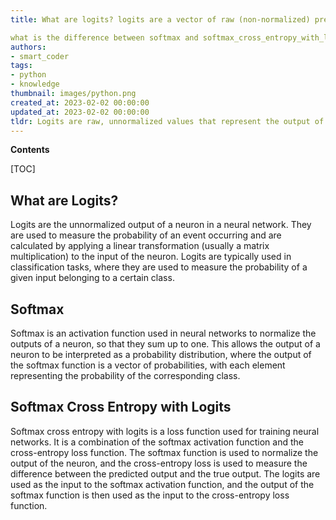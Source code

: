 ```yaml
---
title: What are logits? logits are a vector of raw (non-normalized) predictions that a classification model generates, which is ordinarily then passed to a normalization function. 

what is the difference between softmax and softmax_cross_entropy_with_logits? softmax is a normalization function that takes the logits vector and transforms it into a probability distribution, where each element represents the probability of the input belonging to a certain class. softmax_cross_entropy_with_logits is a loss function that combines the softmax function with cross entropy loss. it takes the logits vector and the desired output class as inputs and produces a single scalar value that represents the loss
authors:
- smart_coder
tags:
- python
- knowledge
thumbnail: images/python.png
created_at: 2023-02-02 00:00:00
updated_at: 2023-02-02 00:00:00
tldr: Logits are raw, unnormalized values that represent the output of a neural network before being passed through the softmax activation function. Softmax is an activation function which outputs the probability of each class, while softmax\_cross\_entropy\_with\_logits is a loss function which combines the softmax activation function with the cross-entropy loss for multi-class classification.
---
```


**Contents**

[TOC]

## What are Logits?
Logits are the unnormalized output of a neuron in a neural network. They are used to measure the probability of an event occurring and are calculated by applying a linear transformation (usually a matrix multiplication) to the input of the neuron. Logits are typically used in classification tasks, where they are used to measure the probability of a given input belonging to a certain class.

## Softmax
Softmax is an activation function used in neural networks to normalize the outputs of a neuron, so that they sum up to one. This allows the output of a neuron to be interpreted as a probability distribution, where the output of the softmax function is a vector of probabilities, with each element representing the probability of the corresponding class.

## Softmax Cross Entropy with Logits
Softmax cross entropy with logits is a loss function used for training neural networks. It is a combination of the softmax activation function and the cross-entropy loss function. The softmax function is used to normalize the output of the neuron, and the cross-entropy loss is used to measure the difference between the predicted output and the true output. The logits are used as the input to the softmax activation function, and the output of the softmax function is then used as the input to the cross-entropy loss function.
